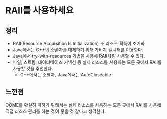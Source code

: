 # RAII를 사용하세요

## 정리

- RAII(Resource Acquisition Is Initialization) -> 리소스 획득이 초기화
- Java에서는 C++의 소멸자를 대체하기 위해 가비지 컬렉터를 이용한다.
- Java에서 try-with-resources 기법을 사용해 RAII처럼 사용할 수 있다.
- 파일, 스트림, 데이터베이스 커넥션 등 실제 리소스를 사용하는 모든 곳에서 RAII를 사용할 것을 추천한다.
  - C++에서는 소멸자, Java에서는 AutoCloseable

## 느낀점

OOME를 확실히 피하기 위해서는 실제 리소스를 사용하는 모든 곳에서 RAII를 사용해 직접 리소스 관리를 하는 것이 좋을 것 같다고 생각한다.